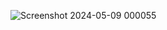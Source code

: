 ![Screenshot 2024-05-09 000055](https://github.com/vomann21/JavascriptProjects/assets/113932624/3fa4e5e1-f89c-4493-8ce3-a36536ea3c0e)
